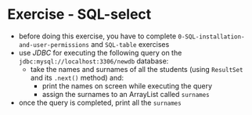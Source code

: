# Exercise - SQL-select
* before doing this exercise, you have to complete `0-SQL-installation-and-user-permissions` and `SQL-table` exercises
* use *JDBC* for executing the following query on the `jdbc:mysql://localhost:3306/newdb` database:
  * take the names and surnames of all the students (using `ResultSet` and its `.next()` method) and:
    * print the names on screen while executing the query
    * assign the surnames to an ArrayList called `surnames`
* once the query is completed, print all the `surnames`
